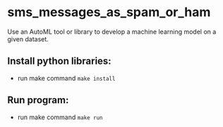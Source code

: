# sms_messages_as_spam_or_ham
Use an AutoML tool or library to develop a machine learning model on a given dataset.

## Install python libraries:
- run make command `make install`

## Run program:
- run make command `make run`